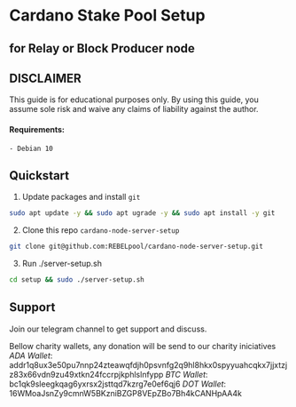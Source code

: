 # Cardano Stake Pool Setup

## for Relay or Block Producer node

## DISCLAIMER

This guide is for educational purposes only. By using this guide, you assume sole risk and waive any claims of liability against the author.

#### Requirements:

    - Debian 10

## Quickstart

1. Update packages and install `git`

```bash
sudo apt update -y && sudo apt ugrade -y && sudo apt install -y git
```

2. Clone this repo `cardano-node-server-setup`

```bash
git clone git@github.com:REBELpool/cardano-node-server-setup.git
```

3. Run ./server-setup.sh

```bash
cd setup && sudo ./server-setup.sh
```

## Support

Join our telegram channel to get support and discuss.

Bellow charity wallets, any donation will be send to our charity iniciatives
_ADA Wallet_: addr1q8ux3e50pu7nnp24zteawqfdjh0psvnfg2q9hl8hkx0spyyuahcqkx7jjxtzjz83x66vdn9zu49xtkn24fccrpjkphlslnfypp
_BTC Wallet_: bc1qk9sleegkqag6yxrsx2jsttqd7kzrg7e0ef6qj6
_DOT Wallet_: 16WMoaJsnZy9cmnW5BKzniBZGP8VEpZBo7Bh4kCANHpAA4k
